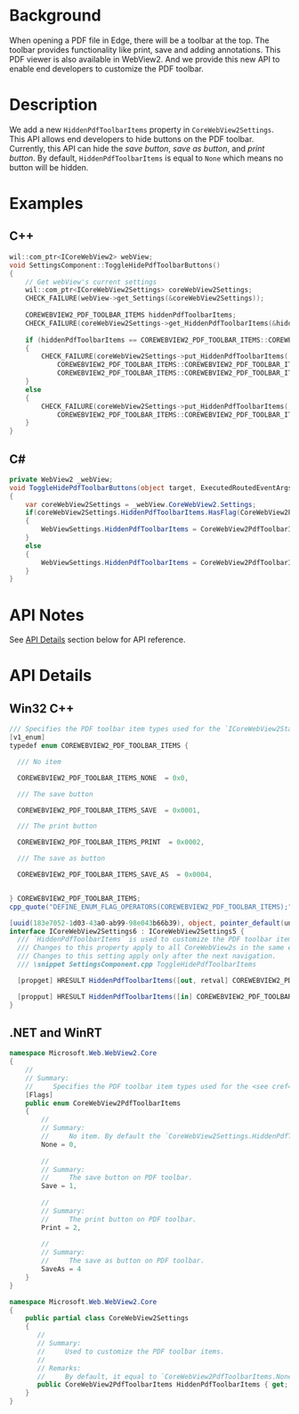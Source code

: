 # Background
When opening a PDF file in Edge, there will be a toolbar at the top. The toolbar provides functionality like print, save and adding annotations.
This PDF viewer is also available in WebView2. And we provide this new API to enable end developers to customize the PDF toolbar.


# Description
We add a new `HiddenPdfToolbarItems` property in `CoreWebView2Settings`. This API allows end developers to hide buttons on the PDF toolbar. 
Currently, this API can hide the _save button_, _save as button_, and _print button_.
By default, `HiddenPdfToolbarItems` is equal to `None` which means no button will be hidden.

# Examples
## C++

```cpp
wil::com_ptr<ICoreWebView2> webView;
void SettingsComponent::ToggleHidePdfToolbarButtons()
{
    // Get webView's current settings
    wil::com_ptr<ICoreWebView2Settings> coreWebView2Settings;
    CHECK_FAILURE(webView->get_Settings(&coreWebView2Settings));
    
    COREWEBVIEW2_PDF_TOOLBAR_ITEMS hiddenPdfToolbarItems;
    CHECK_FAILURE(coreWebView2Settings->get_HiddenPdfToolbarItems(&hiddenPdfToolbarItems));
    
    if (hiddenPdfToolbarItems == COREWEBVIEW2_PDF_TOOLBAR_ITEMS::COREWEBVIEW2_PDF_TOOLBAR_ITEMS_NONE)
    {
        CHECK_FAILURE(coreWebView2Settings->put_HiddenPdfToolbarItems(
            COREWEBVIEW2_PDF_TOOLBAR_ITEMS::COREWEBVIEW2_PDF_TOOLBAR_ITEMS_PRINT |
            COREWEBVIEW2_PDF_TOOLBAR_ITEMS::COREWEBVIEW2_PDF_TOOLBAR_ITEMS_SAVE));
    }
    else
    {
        CHECK_FAILURE(coreWebView2Settings->put_HiddenPdfToolbarItems(
            COREWEBVIEW2_PDF_TOOLBAR_ITEMS::COREWEBVIEW2_PDF_TOOLBAR_ITEMS_NONE));
    }
}
```

## C#
```c#
private WebView2 _webView;
void ToggleHidePdfToolbarButtons(object target, ExecutedRoutedEventArgs e)
{
    var coreWebView2Settings = _webView.CoreWebView2.Settings;
    if(coreWebView2Settings.HiddenPdfToolbarItems.HasFlag(CoreWebView2PdfToolbarItems.Save | CoreWebView2PdfToolbarItems.Print))
    {
        WebViewSettings.HiddenPdfToolbarItems = CoreWebView2PdfToolbarItems.None;
    }
    else
    {
        WebViewSettings.HiddenPdfToolbarItems = CoreWebView2PdfToolbarItems.Save;
    }
}
```

# API Notes
See [API Details](#api-details) section below for API reference.

# API Details
## Win32 C++
```c#
/// Specifies the PDF toolbar item types used for the `ICoreWebView2StagingSettings::put_HiddenPdfToolbarItems` method.
[v1_enum]
typedef enum COREWEBVIEW2_PDF_TOOLBAR_ITEMS {

  /// No item

  COREWEBVIEW2_PDF_TOOLBAR_ITEMS_NONE  = 0x0,

  /// The save button

  COREWEBVIEW2_PDF_TOOLBAR_ITEMS_SAVE  = 0x0001,

  /// The print button

  COREWEBVIEW2_PDF_TOOLBAR_ITEMS_PRINT  = 0x0002,

  /// The save as button

  COREWEBVIEW2_PDF_TOOLBAR_ITEMS_SAVE_AS  = 0x0004,


} COREWEBVIEW2_PDF_TOOLBAR_ITEMS;
cpp_quote("DEFINE_ENUM_FLAG_OPERATORS(COREWEBVIEW2_PDF_TOOLBAR_ITEMS);")

[uuid(183e7052-1d03-43a0-ab99-98e043b66b39), object, pointer_default(unique)]
interface ICoreWebView2Settings6 : ICoreWebView2Settings5 {
  /// `HiddenPdfToolbarItems` is used to customize the PDF toolbar items. By default, it is COREWEBVIEW2_PDF_TOOLBAR_ITEMS_NONE and so it displays all of the items.
  /// Changes to this property apply to all CoreWebView2s in the same environment and using the same profile.
  /// Changes to this setting apply only after the next navigation.
  /// \snippet SettingsComponent.cpp ToggleHidePdfToolbarItems

  [propget] HRESULT HiddenPdfToolbarItems([out, retval] COREWEBVIEW2_PDF_TOOLBAR_ITEMS* hidden_pdf_toolbar_items);

  [propput] HRESULT HiddenPdfToolbarItems([in] COREWEBVIEW2_PDF_TOOLBAR_ITEMS hidden_pdf_toolbar_items);
}

```


## .NET and WinRT

```c#
namespace Microsoft.Web.WebView2.Core
{
    //
    // Summary:
    //     Specifies the PDF toolbar item types used for the <see cref="CoreWebView2Settings.HiddenPdfToolbarItems"/>
    [Flags]
    public enum CoreWebView2PdfToolbarItems
    {
        //
        // Summary:
        //     No item. By default the `CoreWebView2Settings.HiddenPdfToolbarItems` equal to this value.
        None = 0,
        
        //
        // Summary:
        //     The save button on PDF toolbar.
        Save = 1,
        
        //
        // Summary:
        //     The print button on PDF toolbar.
        Print = 2,
        
        //
        // Summary:
        //     The save as button on PDF toolbar.
        SaveAs = 4
    }
}

namespace Microsoft.Web.WebView2.Core
{
    public partial class CoreWebView2Settings
    {
       //
       // Summary:
       //     Used to customize the PDF toolbar items. 
       // 
       // Remarks:
       //     By default, it equal to `CoreWebView2PdfToolbarItems.None` which means displays all of the items.
       public CoreWebView2PdfToolbarItems HiddenPdfToolbarItems { get; set; }
    }
}
```
